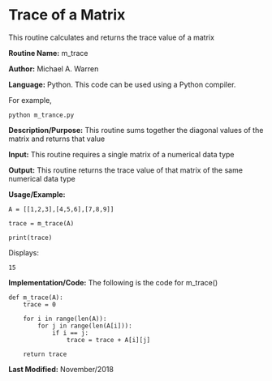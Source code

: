 # Trace of a Matrix 
This routine calculates and returns the trace value of a matrix

**Routine Name:**           m_trace

**Author:** Michael A. Warren

**Language:** Python. This code can be used using a Python compiler.

For example,

    python m_trance.py

**Description/Purpose:** This routine sums together the diagonal values of the matrix and returns that value

**Input:** This routine requires a single matrix of a numerical data type

**Output:** This routine returns the trace value of that matrix of the same numerical data type

**Usage/Example:**

	A = [[1,2,3],[4,5,6],[7,8,9]]

	trace = m_trace(A)

	print(trace)

Displays:

	15

**Implementation/Code:** The following is the code for m_trace()

	def m_trace(A):
	    trace = 0

	    for i in range(len(A)):
	        for j in range(len(A[i])):
	            if i == j:
	                trace = trace + A[i][j]

	    return trace

**Last Modified:** November/2018
